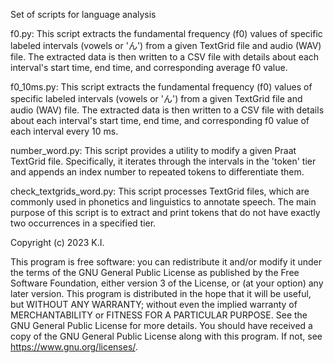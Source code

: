 Set of scripts for language analysis

f0.py: This script extracts the fundamental frequency (f0) values of specific labeled intervals (vowels or 'ん') from a given TextGrid file and audio (WAV) file. The extracted data is then written to a CSV file with details about each interval's start time, end time, and corresponding average f0 value.

f0_10ms.py: This script extracts the fundamental frequency (f0) values of specific labeled intervals (vowels or 'ん') from a given TextGrid file and audio (WAV) file. The extracted data is then written to a CSV file with details about each interval's start time, end time, and corresponding f0 value of each interval every 10 ms.

number_word.py: This script provides a utility to modify a given Praat TextGrid file. Specifically, it iterates through the intervals in the 'token' tier and appends an index number to repeated tokens to differentiate them.

check_textgrids_word.py: This script processes TextGrid files, which are commonly used in phonetics and linguistics to annotate speech. The main purpose of this script is to extract and print tokens that do not have exactly two occurrences in a specified tier.

Copyright (c) 2023 K.I.

This program is free software: you can redistribute it and/or modify it under the terms of the GNU General Public License as published by the Free Software Foundation, either version 3 of the License, or (at your option) any later version.
This program is distributed in the hope that it will be useful, but WITHOUT ANY WARRANTY; without even the implied warranty of MERCHANTABILITY or FITNESS FOR A PARTICULAR PURPOSE. See the GNU General Public License for more details.
You should have received a copy of the GNU General Public License along with this program. If not, see <https://www.gnu.org/licenses/>.
